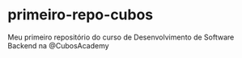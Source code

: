 # primeiro-repo-cubos
Meu primeiro repositório do curso de Desenvolvimento de Software Backend na @CubosAcademy
